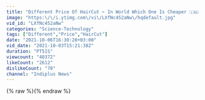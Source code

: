 ```yaml
---
title: "Different Price Of HairCut ✂️ In World Which One Is Cheaper 🇮🇳🇺🇲🇯🇵🇫🇷"
image: "https:\/\/i.ytimg.com\/vi\/LXfNc452aNw\/hqdefault.jpg"
vid_id: "LXfNc452aNw"
categories: "Science-Technology"
tags: ["Different","Price","HairCut"]
date: "2021-10-06T16:30:28+03:00"
vid_date: "2021-10-03T15:21:38Z"
duration: "PT51S"
viewcount: "40372"
likeCount: "2612"
dislikeCount: "70"
channel: "Indiplus News"
---
```

{% raw %}{% endraw %}

